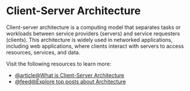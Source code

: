 # Client-Server Architecture

Client-server architecture is a computing model that separates tasks or workloads between service providers (servers) and service requesters (clients). This architecture is widely used in networked applications, including web applications, where clients interact with servers to access resources, services, and data.

Visit the following resources to learn more:

- [@article@What is Client-Server Architecture](https://www.simplilearn.com/what-is-client-server-architecture-article)
- [@feed@Explore top posts about Architecture](https://app.daily.dev/tags/architecture?ref=roadmapsh)